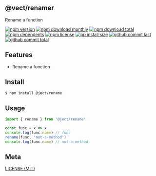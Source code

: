 ## @vect/renamer
Rename a function

[![npm version][badge-npm-version]][url-npm]
[![npm download monthly][badge-npm-download-monthly]][url-npm]
[![npm download total][badge-npm-download-total]][url-npm]
[![npm dependents][badge-npm-dependents]][url-github]
[![npm license][badge-npm-license]][url-npm]
[![pp install size][badge-pp-install-size]][url-pp]
[![github commit last][badge-github-last-commit]][url-github]
[![github commit total][badge-github-commit-count]][url-github]

[//]: <> (Shields)
[badge-npm-version]: https://flat.badgen.net/npm/v/@ject/rename
[badge-npm-download-monthly]: https://flat.badgen.net/npm/dm/@ject/rename
[badge-npm-download-total]:https://flat.badgen.net/npm/dt/@ject/rename
[badge-npm-dependents]: https://flat.badgen.net/npm/dependents/@ject/rename
[badge-npm-license]: https://flat.badgen.net/npm/license/@ject/rename
[badge-pp-install-size]: https://flat.badgen.net/packagephobia/install/@ject/rename
[badge-github-last-commit]: https://flat.badgen.net/github/last-commit/hoyeungw/vect
[badge-github-commit-count]: https://flat.badgen.net/github/commits/hoyeungw/vect

[//]: <> (Link)
[url-npm]: https://npmjs.org/package/@ject/rename
[url-pp]: https://packagephobia.now.sh/result?p=@ject/rename
[url-github]: https://github.com/hoyeungw/vect

## Features

- Rename a function

## Install
```console
$ npm install @ject/rename
```

## Usage
```js
import { rename } from '@ject/rename'

const func = x => x
console.log(func.name) // func
rename(func, 'not-a-method')
console.log(func.name) // not-a-method

```

## Meta
[LICENSE (MIT)](LICENSE)
